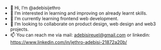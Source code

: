 - 👋 Hi, I’m @adebisijethro
- 👀 I’m interested in learning and improving on already learnt skills.
- 🌱 I’m currently learning frontend web development.
- 💞️ I’m looking to collaborate on product design, web design and web3 projects.
- 📫 You can reach me via mail: adebisireuel@gmail.com or linkedin: https://www.linkedin.com/in/jethro-adebisi-21872a20b/

<!---
adebisijethro/adebisijethro is a ✨ special ✨ repository because its `README.md` (this file) appears on your GitHub profile.
You can click the Preview link to take a look at your changes.
--->
